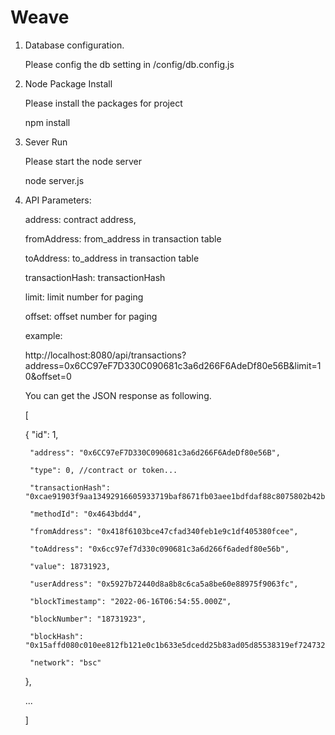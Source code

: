 # Weave

1. Database configuration.

    Please config the db setting in /config/db.config.js

2. Node Package Install

    Please install the packages for project

    npm install

3. Sever Run

    Please start the node server
    
    node server.js

4. API Parameters:

    address: contract address,

    fromAddress: from_address in transaction table

    toAddress: to_address in transaction table  

    transactionHash: transactionHash

    limit: limit number for paging

    offset: offset number for paging

    example:

    http://localhost:8080/api/transactions?address=0x6CC97eF7D330C090681c3a6d266F6AdeDf80e56B&limit=10&offset=0

    You can get the JSON response as following.

    [

    {
        "id": 1,

        "address": "0x6CC97eF7D330C090681c3a6d266F6AdeDf80e56B",

        "type": 0, //contract or token...

        "transactionHash": "0xcae91903f9aa13492916605933719baf8671fb03aee1bdfdaf88c8075802b42b",

        "methodId": "0x4643bdd4",

        "fromAddress": "0x418f6103bce47cfad340feb1e9c1df405380fcee",

        "toAddress": "0x6cc97ef7d330c090681c3a6d266f6adedf80e56b",

        "value": 18731923,

        "userAddress": "0x5927b72440d8a8b8c6ca5a8be60e88975f9063fc",

        "blockTimestamp": "2022-06-16T06:54:55.000Z",

        "blockNumber": "18731923",

        "blockHash": "0x15affd080c010ee812fb121e0c1b633e5dcedd25b83ad05d85538319ef724732",

        "network": "bsc"

    },

    ...

    ]


